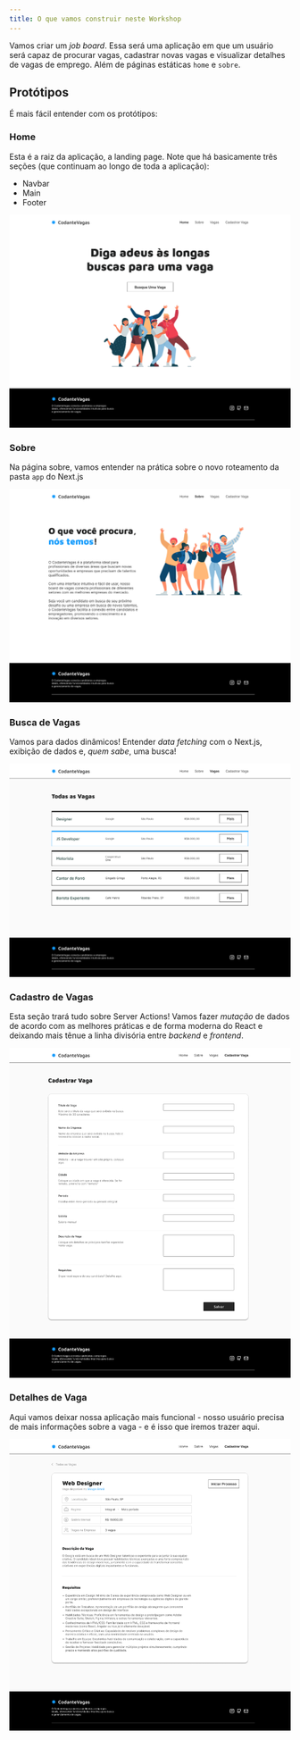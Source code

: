 ```yaml
---
title: O que vamos construir neste Workshop
---
```


Vamos criar um *job board*. Essa será uma aplicação em que um usuário será capaz de procurar vagas, cadastrar novas vagas e visualizar detalhes de vagas de emprego. Além de páginas estáticas `home` e `sobre`. 


## Protótipos

É mais fácil entender com os protótipos:


### Home

Esta é a raiz da aplicação, a landing page. Note que há basicamente três seções (que continuam ao longo de toda a aplicação):

- Navbar
- Main
- Footer


![Home](./Home.png)

### Sobre

Na página sobre, vamos entender na prática sobre o novo roteamento da pasta `app` do Next.js

![Sobre](./About.png)

### Busca de Vagas

Vamos para dados dinâmicos! Entender *data fetching* com o Next.js, exibição de dados e, *quem sabe*, uma busca!

![Jobs](./Jobs.png)

### Cadastro de Vagas

Esta seção trará tudo sobre Server Actions! Vamos fazer *mutação* de dados de acordo com as melhores práticas e de forma moderna do React e deixando mais tênue a linha divisória entre *backend* e *frontend*.

![New Job](./NewJob.png)

### Detalhes de Vaga

Aqui vamos deixar nossa aplicação mais funcional - nosso usuário precisa de mais informações sobre a vaga - e é isso que iremos trazer aqui. 

![Job](./Job.png)
